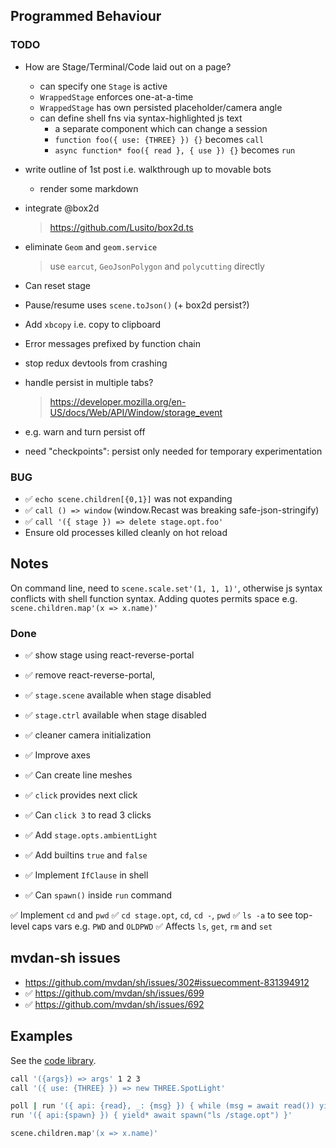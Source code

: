 ## Programmed Behaviour

### TODO

- How are Stage/Terminal/Code laid out on a page?
  - can specify one `Stage` is active
  - `WrappedStage` enforces one-at-a-time
  - `WrappedStage` has own persisted placeholder/camera angle
  - can define shell fns via syntax-highlighted js text
    - a separate component which can change a session
    - `function foo({ use: {THREE} }) {}` becomes `call`
    - `async function* foo({ read }, { use }) {}` becomes `run`

- write outline of 1st post i.e. walkthrough up to movable bots
  - render some markdown

- integrate @box2d
  > https://github.com/Lusito/box2d.ts

- eliminate `Geom` and `geom.service`
  > use `earcut`, `GeoJsonPolygon` and `polycutting` directly

- Can reset stage
- Pause/resume uses `scene.toJson()` (+ box2d persist?)

- Add `xbcopy` i.e. copy to clipboard
- Error messages prefixed by function chain
- stop redux devtools from crashing
- handle persist in multiple tabs?
  > https://developer.mozilla.org/en-US/docs/Web/API/Window/storage_event
- e.g. warn and turn persist off
- need "checkpoints": persist only needed for temporary experimentation

### BUG

- ✅ `echo scene.children[{0,1}]` was not expanding
- ✅ `call () => window` (window.Recast was breaking safe-json-stringify)
- ✅ `call '({ stage }) => delete stage.opt.foo'`
- Ensure old processes killed cleanly on hot reload

## Notes

On command line, need to `scene.scale.set'(1, 1, 1)'`,
otherwise js syntax conflicts with shell function syntax.
Adding quotes permits space e.g. `scene.children.map'(x => x.name)'`

### Done

- ✅ show stage using react-reverse-portal
- ✅ remove react-reverse-portal,
- ✅ `stage.scene` available when stage disabled
- ✅ `stage.ctrl` available when stage disabled
- ✅ cleaner camera initialization

- ✅ Improve axes
- ✅ Can create line meshes
- ✅ `click` provides next click
- ✅ Can `click 3` to read 3 clicks 
- ✅ Add `stage.opts.ambientLight`
- ✅ Add builtins `true` and `false`
- ✅ Implement `IfClause` in shell
- ✅ Can `spawn()` inside `run` command

✅ Implement `cd` and `pwd`
   ✅ `cd stage.opt`, `cd`, `cd -`, `pwd`
   ✅ `ls -a` to see top-level caps vars e.g. `PWD` and `OLDPWD`
   ✅ Affects `ls`, `get`, `rm` and `set`

## mvdan-sh issues

- https://github.com/mvdan/sh/issues/302#issuecomment-831394912
- ✅ https://github.com/mvdan/sh/issues/699
- ✅ https://github.com/mvdan/sh/issues/692

## Examples

See the [code library](../model/sh/code-library.ts).

```sh
call '({args}) => args' 1 2 3
call '({ use: {THREE} }) => new THREE.SpotLight'

poll | run '({ api: {read}, _: {msg} }) { while (msg = await read()) yield* ["hi", msg]; }'
run '({ api:{spawn} }) { yield* await spawn("ls /stage.opt") }'

scene.children.map'(x => x.name)'
```

